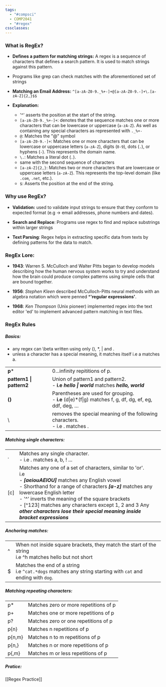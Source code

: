 ```yaml
---
tags:
  - "#compsci"
  - COMP2041
  - "#regex"
cssclasses:
---
```

### What is RegEx? 

- **Defines a pattern for matching strings:** A regex is a sequence of characters that defines a search pattern. It is used to match strings against this pattern.

- Programs like grep can check matches with the aforementioned set of strings 

- **Matching an Email Address:**
``^[a-zA-Z0-9._%+-]+@[a-zA-Z0-9.-]+\.[a-zA-Z]{2,}$$``

- **Explanation:** 
	- \'^'  asserts the position at the start of the string.
	- `[a-zA-Z0-9._%+-]+`: denotes that the sequence matches one or more characters that can be lowercase or uppercase (`a-zA-Z`). As well as containing any special characters as represented with `._%+-`
	- `@`: Matches the "@" symbol
	- `[a-zA-Z0-9.-]+`: Matches one or more characters that can be lowercase or uppercase letters (`a-zA-Z`), digits (`0-9`), dots (`.`), or hyphens (`-`). This represents the domain name.
	- `\.`: Matches a literal dot (`.`).
	- same with the second sequence of characters
	- `[a-zA-Z]{2,}`: Matches two or more characters that are lowercase or uppercase letters (`a-zA-Z`). This represents the top-level domain (like `.com`, `.net`, etc.).
	- `$`: Asserts the position at the end of the string.

### Why use RegEx?

- **Validation:** used to validate input strings to ensure that they conform to expected format (e.g -> email addresses, phone numbers and dates).

- **Search and Replace**: Programs use regex to find and replace substrings within larger strings

- **Text Parsing**: Regex helps in extracting specific data from texts by defining patterns for the data to match.

### RegEx Lore:

- **1943**: Warren S. McCulloch and Walter Pitts began to develop models describing how the human nervous system works to try and understand how the brain could produce complex patterns using simple cells that are bound together.

- **1956**: *Stephen Kleen* described McCulloch-Pitts neural methods with an algebra notation which were penned ***'regular expressions'**.

- **1968**: *Ken Thompson* (Unix pioneer) implemented regex into the text editor 'ed' to implement advanced pattern matching in text files. 

### RegEx Rules

##### Basics: 
- any regex can \beta written using only (), \*, | and \.
- unless a character has a special meaning, it matches itself i.e a matches a.

|                          |                                                                                                           |
| ------------------------ | --------------------------------------------------------------------------------------------------------- |
| **p***                   | 0...infinity repititions of p.                                                                            |
| **pattern1 \| pattern2** | Union of pattern1 and pattern2. <br>- **i.e** ***hello \| world*** matches ***hello, world***             |
| **()**                   | Parentheses are used for grouping. <br>- **i.e**  (d\|e)*(f\|g) matches f, g, df, dg, ef, eg, ddf, deg, … |
| \                        | removes the special meaning of the following characters. <br>- i.e \. matches .                           |

##### Matching single characters:

|      |                                                                                                                                                                                                                                                                                                                                                                                                                 |
| ---- | --------------------------------------------------------------------------------------------------------------------------------------------------------------------------------------------------------------------------------------------------------------------------------------------------------------------------------------------------------------------------------------------------------------- |
| \.   | Matches any single character. <br>- i.e . matches a, b, ! ...                                                                                                                                                                                                                                                                                                                                                   |
| \[c] | Matches any one of a set of characters, similar to 'or'. <br>i.e <br>- ***\[aeiouAEIOU]*** matches any English vowel<br>- Shorthand for a range of characters ***\[a-z]*** matches any lowercase English letter<br>- '\^' inverts the meaning of the square brackets<br>- \[^123] matches any characters except 1, 2 and 3 Any ***other characters lose their special meaning inside bracket expressions***<br> |

##### Anchoring matches:

|     |                                                                                                                   |
| --- | ----------------------------------------------------------------------------------------------------------------- |
| \^  | When not inside square brackets, they match the start of the string <br>i.e \^h matches hello but not short       |
| \$  | Matches the end of a string<br>i.e `^cat.*dogs` matches any string starting with `cat` and ending with `dog`.<br> |

##### Matching repeating characters:

|        |                                           |
| ------ | ----------------------------------------- |
| p*     | Matches zero or more repetitions of p<br> |
| p+     | Matches one or more repetitions of p      |
| p?     | Matches zero or one repetitions of p      |
| p{n}   | Matches n repetitions of p                |
| p{n,m} | Matches n to m repetitions of p           |
| p{n,}  | Matches n or more repetitions of p        |
| p{,m}  | Matches m or less repetitions of p        |

##### Pratice:
[[Regex Practice]]
